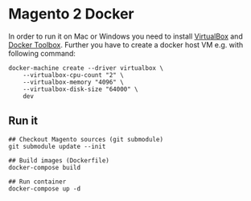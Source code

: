 # Magento 2 Docker

In order to run it on Mac or Windows you need to install [VirtualBox](https://www.virtualbox.org/) and 
[Docker Toolbox](https://www.docker.com/docker-toolbox). Further you have to create a docker host VM e.g. with
following command:

    docker-machine create --driver virtualbox \
        --virtualbox-cpu-count "2" \
        --virtualbox-memory "4096" \
        --virtualbox-disk-size "64000" \
        dev

## Run it

    ## Checkout Magento sources (git submodule)
    git submodule update --init
    
    ## Build images (Dockerfile)
    docker-compose build
    
    ## Run container
    docker-compose up -d

